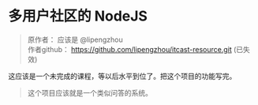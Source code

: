 # 多用户社区的 NodeJS

> 原作者： 应该是 @lipengzhou  
> 作者github： https://github.com/lipengzhou/itcast-resource.git (已失效)

这应该是一个未完成的课程，等以后水平到位了。把这个项目的功能写完。

> 这个项目应该就是一个类似问答的系统。
